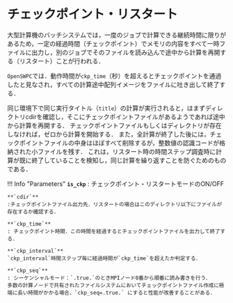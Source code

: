 # チェックポイント・リスタート

大型計算機のバッチシステムでは，一度のジョブで計算できる継続時間に限りがあるため，一定の経過時間（チェックポイント）でメモリの内容をすべて一時ファイルに出力し，別のジョブでそのファイルを読み込んで途中から計算を再開する（リスタート）ことが行われる．

`OpenSWPC`では．動作時間が`ckp_time`（秒）を超えるとチェックポイントを通過したと見なされ，すべての計算途中配列イメージをファイルに吐き出して終了する．

同じ環境下で同じ実行タイトル（`title`）の計算が実行されると，はまずディレクトリcdirを確認し，そこにチェックポイントファイルがあるようであれば途中から計算を再開する．
チェックポイントファイルもしくはディレクトリが存在しなければ，ゼロから計算を開始する．
また，全計算が終了した後には，チェックポイントファイルの中身はほぼすべて削除するが，整数値の認識コードが格納された小ファイルを残す．
これは，リスタート時の時間ステップ調査時に計算が既に終了していることを検知し，同じ計算を繰り返すことを防ぐためのものである．

!!! Info "Parameters"
    **`is_ckp`**
    : チェックポイント・リスタートモードのON/OFF
    
    **`cdir`**
    :チェックポイントファイル出力先．リスタートの場合はこのディレクトリ以下にファイルが存在するか確認する．

    **`ckp_time`**
    : チェックポイント時間．この時間を経過するとチェックポイントファイルを出力して終了する．

    **`ckp_interval`**
    `ckp_interval`時間ステップ毎に経過時間が`ckp_time`を超えたか判定する．

    **`ckp_seq`**
    : シーケンシャルモード：`.true.`のときMPIノード0番から順番に読み書きを行う．
    多数の計算ノードで共有されたファイルシステムにおいてチェックポイントファイル作成に極端に長い時間がかかる場合，`ckp_seq=.true.` にすると性能が改善することがある．
